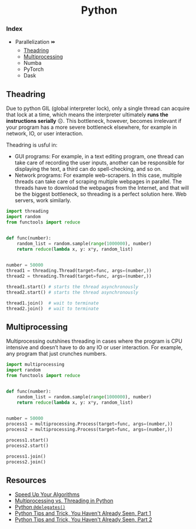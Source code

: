 <h1 align="center">Python</h1>

### Index

-  Parallelization ⏩
   - [Theadring](#theadring)
   - [Multiprocessing](#multiprocessing)
   - Numba
   - PyTorch
   - Dask
   

## Theadring

Due to python GIL (global interpreter lock), only a single thread can acquire that lock at a time, which means the interpreter ultimately **runs the instructions serially** ☹️. This bottleneck, however, becomes irrelevant if your program has a more severe bottleneck elsewhere, for example in network, IO, or user interaction.

Theadring is usful in:
- GUI programs: For example, in a text editing program, one thread can take care of recording the user inputs, another can be responsible for displaying the text, a third can do spell-checking, and so on.
- Network programs: For example web-scrapers. In this case, multiple threads can take care of scraping multiple webpages in parallel. The threads have to download the webpages from the Internet, and that will be the biggest bottleneck, so threading is a perfect solution here. Web servers, work similarly.

```python
import threading
import random
from functools import reduce


def func(number):
    random_list = random.sample(range(1000000), number)
    return reduce(lambda x, y: x*y, random_list)

    
number = 50000
thread1 = threading.Thread(target=func, args=(number,))
thread2 = threading.Thread(target=func, args=(number,))

thread1.start() # starts the thread asynchronously
thread2.start() # starts the thread asynchronously

thread1.join()  # wait to terminate
thread2.join()  # wait to terminate
```

## Multiprocessing

Multiprocessing outshines threading in cases where the program is CPU intensive and doesn’t have to do any IO or user interaction. For example, any program that just crunches numbers.

```python
import multiprocessing
import random
from functools import reduce


def func(number):
    random_list = random.sample(range(1000000), number)
    return reduce(lambda x, y: x*y, random_list)

    
number = 50000
process1 = multiprocessing.Process(target=func, args=(number,))
process2 = multiprocessing.Process(target=func, args=(number,))

process1.start()
process2.start()

process1.join()
process2.join()
```

## Resources

- [Speed Up Your Algorithms](https://github.com/PuneetGrov3r/MediumPosts/tree/master/SpeedUpYourAlgorithms)
- [Multiprocessing vs. Threading in Python](https://sumit-ghosh.com/articles/multiprocessing-vs-threading-python-data-science)
- [Python `@delegates()`](https://www.fast.ai/2019/08/06/delegation/)
- [Python Tips and Trick, You Haven't Already Seen, Part 1](https://martinheinz.dev/blog/1)
- [Python Tips and Trick, You Haven't Already Seen, Part 2](https://martinheinz.dev/blog/4)
